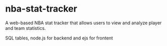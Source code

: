 # nba-stat-tracker
A web-based NBA stat tracker that allows users to view and analyze player and team statistics.

SQL tables, node.js for backend and ejs for frontent
